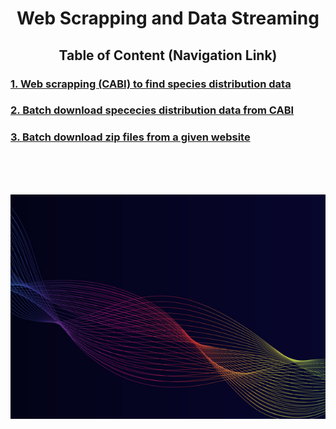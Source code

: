 <div align="center"><h1>Web Scrapping and Data Streaming</h1></div>
<div align="center"><h2>Table of Content (Navigation Link) </h2></div>

<h3> <a href="/code/Web%20Scrapping%20CABI%20to%20find%20information%20available%20for%20Species%20with%20Parallel.ipynb"> 1. Web scrapping (CABI) to find species distribution data </a></h3>
<h3> <a href="/code/Batch%20Download%20CABI%20Species%20Distribution%20Data%20Automatically.ipynb"> 2. Batch download spececies distribution data from CABI </a></h3>
<h3> <a href="/code/Download%20all%20Zip%20files%20on%20a%20website.ipynb"> 3. Batch download zip files from a given website </a></h3>

</br>
</br>
</br>

![Data Streaming](/code/dataStreaming.jpg?style=centerme)
